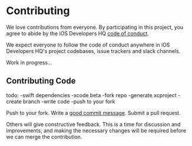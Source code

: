 # Contributing

We love contributions from everyone.
By participating in this project,
you agree to abide by the iOS Developers HQ [code of conduct].

  [code of conduct]: http://ios-developers.io/coc/

We expect everyone to follow the code of conduct
anywhere in iOS Developers HQ's project codebases,
issue trackers and slack channels.




Work in progress...

## Contributing Code

todo:
-swift dependencies
-xcode beta
-fork repo
-generate xcproject
-create branch
-write code
-push to your fork

Push to your fork. Write a [good commit message][commit]. Submit a pull request.

  [commit]: http://tbaggery.com/2008/04/19/a-note-about-git-commit-messages.html

Others will give constructive feedback.
This is a time for discussion and improvements,
and making the necessary changes will be required before we can
merge the contribution.
